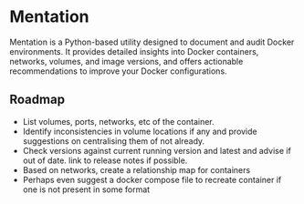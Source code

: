 # Mentation

Mentation is a Python-based utility designed to document and audit Docker environments. It provides detailed insights into Docker containers, networks, volumes, and image versions, and offers actionable recommendations to improve your Docker configurations.

## Roadmap

- List volumes, ports, networks, etc of the container.
- Identify inconsistencies in volume locations if any and provide suggestions on centralising them of not already.
- Check versions against current running version and latest and advise if out of date. link to release notes if possible.
- Based on networks, create a relationship map for containers
- Perhaps even suggest a docker compose file to recreate container if one is not present in some format
